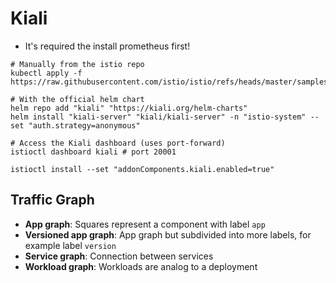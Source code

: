 # Kiali

- It's required the install prometheus first!

```shell
# Manually from the istio repo
kubectl apply -f https://raw.githubusercontent.com/istio/istio/refs/heads/master/samples/addons/kiali.yaml

# With the official helm chart
helm repo add "kiali" "https://kiali.org/helm-charts"
helm install "kiali-server" "kiali/kiali-server" -n "istio-system" --set "auth.strategy=anonymous"
```

```shell
# Access the Kiali dashboard (uses port-forward)
istioctl dashboard kiali # port 20001
```

```shell
istioctl install --set "addonComponents.kiali.enabled=true"
```

## Traffic Graph

- **App graph**: Squares represent a component with label `app`
- **Versioned app graph**: App graph but subdivided into more labels, for example label `version`
- **Service graph**: Connection between services
- **Workload graph**: Workloads are analog to a deployment
